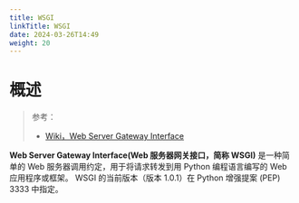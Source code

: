 ```yaml
---
title: WSGI
linkTitle: WSGI
date: 2024-03-26T14:49
weight: 20
---
```


# 概述

> 参考：
> 
> - [Wiki，Web Server Gateway Interface](https://en.wikipedia.org/wiki/Web_Server_Gateway_Interface)

**Web Server Gateway Interface(Web 服务器网关接口，简称 WSGI)** 是一种简单的 Web 服务器调用约定，用于将请求转发到用 Python 编程语言编写的 Web 应用程序或框架。 WSGI 的当前版本（版本 1.0.1）在 Python 增强提案 (PEP) 3333 中指定。